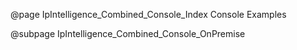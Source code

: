 @page IpIntelligence_Combined_Console_Index Console Examples

@subpage IpIntelligence_Combined_Console_OnPremise